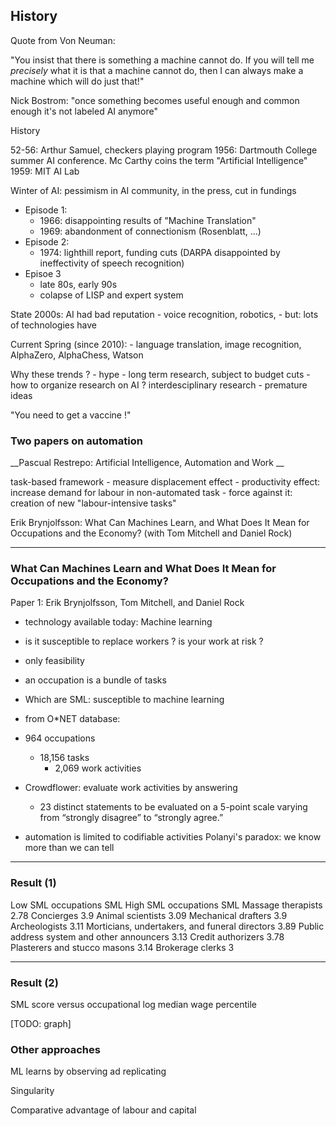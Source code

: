 
## History

Quote from Von Neuman:

"You insist that there is something a machine cannot do. If you will tell me *precisely* what it is that a machine cannot do, then I can always make a machine which will do just that!"

Nick Bostrom: "once something becomes useful enough and common enough it's not labeled AI anymore"

History

52-56: Arthur Samuel, checkers playing program
1956:  Dartmouth College summer AI conference. Mc Carthy coins the term "Artificial Intelligence"
1959: MIT AI Lab

Winter of AI: pessimism in AI community, in the press, cut in fundings
- Episode 1: 
  - 1966: disappointing results of "Machine Translation"
  - 1969: abandonment of connectionism (Rosenblatt, ...)
- Episode 2:
  - 1974: lighthill report, funding cuts (DARPA disappointed by ineffectivity of speech recognition)
- Episoe 3
  - late 80s, early 90s
  - colapse of LISP and expert system

State 2000s: AI had bad reputation
    - voice recognition, robotics, 
    - but: lots of technologies have 

Current Spring (since 2010):
    - language translation, image recognition, AlphaZero, AlphaChess, Watson

Why these trends ?
    - hype
    - long term research, subject to budget cuts
    - how to organize research on AI ? interdesciplinary research
    - premature ideas



"You need to get a vaccine !"





### Two papers on automation

__Pascual Restrepo: Artificial Intelligence, Automation and Work __

task-based framework
    - measure displacement effect
    - productivity effect: increase demand for labour in non-automated task
    - force against it: creation of new "labour-intensive tasks"

Erik Brynjolfsson: What Can Machines Learn, and What Does It Mean for Occupations and the Economy? (with Tom Mitchell and Daniel Rock)

----

### What Can Machines Learn and What Does It Mean for Occupations and the Economy?

Paper 1: Erik Brynjolfsson, Tom Mitchell, and Daniel Rock

- technology available today: Machine learning
- is it susceptible to replace workers ? is your work at risk ?
- only feasibility

- an occupation is a bundle of tasks

- Which are SML: susceptible to machine learning

- from O*NET database: 
- 964 occupations
  - 18,156 tasks
    - 2,069 work activities


- Crowdflower: evaluate work activities by answering
  - 23 distinct statements to be evaluated on a 5-point scale varying from “strongly
disagree” to “strongly agree.”

- automation is limited to codifiable activities
    Polanyi's paradox: we know more than we can tell

----

### Result (1)

Low SML occupations SML High SML occupations SML
Massage therapists 2.78 Concierges 3.9
Animal scientists 3.09 Mechanical drafters 3.9
Archeologists 3.11 Morticians, undertakers,
and funeral directors
3.89
Public address system
and other announcers
3.13 Credit authorizers 3.78
Plasterers and stucco
masons
3.14 Brokerage clerks 3

----

### Result (2)

 SML score versus occupational log
median wage percentile

[TODO: graph]

### Other approaches




ML learns by observing ad replicating

Singularity


Comparative advantage of labour and capital